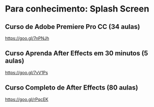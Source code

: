 # Para conhecimento: Splash Screen 

## Curso de Adobe Premiere Pro CC (34 aulas)
https://goo.gl/7nPNJh

## Curso Aprenda After Effects em 30 minutos (5 aulas)
https://goo.gl/7vV1Ps

## Curso Completo de After Effects (80 aulas)
https://goo.gl/rPqcEK